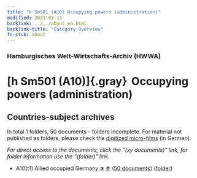 ```yaml
---
title: "h Sm501 (A10) Occupying powers (administration)"
modified: 2021-03-13
backlink: ../../about.en.html
backlink-title: "Category Overview"
fn-stub: about
---
```


### Hamburgisches Welt-Wirtschafts-Archiv (HWWA)

# [h Sm501 (A10)]{.gray}&#8201; Occupying powers (administration)&#160; 







## Countries-subject archives





In total 1 folders, 50 documents - folders incomplete.
For material not published as folders, please check the [digitized micro-films](/film/h1_sh.de.html) (in German).

_For direct access to the documents, click the "(xy documents)" link, for folder information use the "(folder)" link._


- A10(t1) Allied occupied Germany [**&nearr;**](../../../geo/i/187230/about.en.html "Allied occupied Germany (all folders)") [**&uarr;**](../../../geo/about.en.html#A10(t1) "Country category system") (<a href="https://pm20.zbw.eu/iiifview/folder/sh/187230,205741" title="about: Allied occupied Germany : Occupying powers (administration)" target="_blank">50 documents</a>) ([folder](../../../../folder/sh/1872xx/187230/2057xx/205741/about.en.html))








